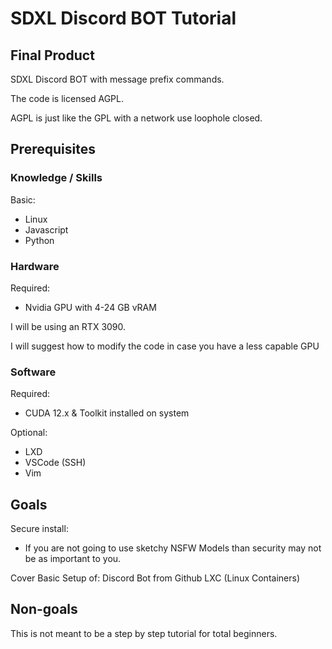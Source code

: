 # SDXL Discord BOT Tutorial

## Final Product

SDXL Discord BOT with message prefix commands.

The code is licensed AGPL.

AGPL is just like the GPL with a network use loophole closed.

## Prerequisites

### Knowledge / Skills

Basic:
  - Linux
  - Javascript
  - Python

### Hardware

Required:
  - Nvidia GPU with 4-24 GB vRAM

I will be using an RTX 3090.

I will suggest how to modify the code
 in case you have a less capable GPU

### Software

Required:
  - CUDA 12.x & Toolkit installed on system

Optional:
  - LXD
  - VSCode (SSH)
  - Vim

## Goals

Secure install:
  - If you are not going to use sketchy NSFW Models than security may not be as important to you.

Cover Basic Setup of:
  Discord Bot from Github
  LXC (Linux Containers)

## Non-goals

This is not meant to be a step by step tutorial for total beginners.